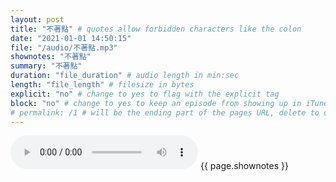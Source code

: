 ```yaml
---
layout: post
title: "不著點" # quotes allow forbidden characters like the colon
date: "2021-01-01 14:50:15"
file: "/audio/不著點.mp3"
shownotes: "不著點"
summary: "不著點"
duration: "file_duration" # audio length in min:sec
length: "file_length" # filesize in bytes
explicit: "no" # change to yes to flag with the explicit tag
block: "no" # change to yes to keep an episode from showing up in iTunes
# permalink: /1 # will be the ending part of the pages URL, delete to default to the title
---
```


<audio controls>
<source src="{{site.url}}{{site.baseurl}}{{ page.file }}" type="audio/x-mp3">
Your browser does not support the audio element.
</audio>
{{ page.shownotes }}
